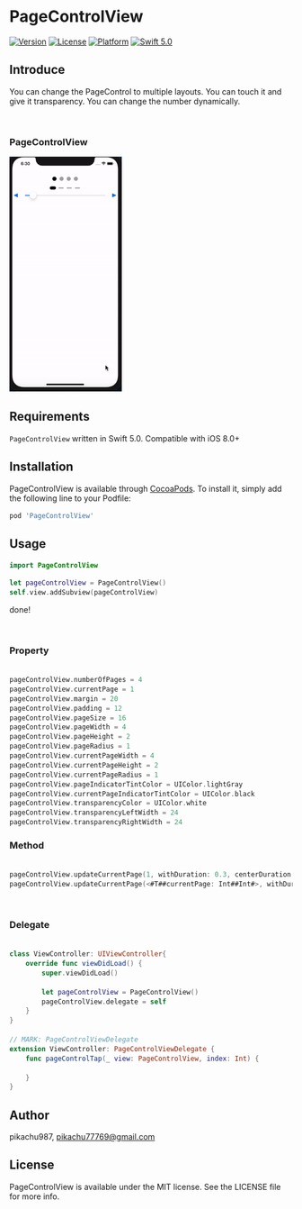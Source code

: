 # PageControlView

[![Version](https://img.shields.io/cocoapods/v/PageControlView.svg?style=flat)](https://cocoapods.org/pods/PageControlView)
[![License](https://img.shields.io/cocoapods/l/PageControlView.svg?style=flat)](https://cocoapods.org/pods/PageControlView)
[![Platform](https://img.shields.io/cocoapods/p/PageControlView.svg?style=flat)](https://cocoapods.org/pods/PageControlView)
[![Swift 5.0](https://img.shields.io/badge/Swift-5.0-orange.svg?style=flat)](https://developer.apple.com/swift/)

## Introduce

You can change the PageControl to multiple layouts. You can touch it and give it transparency.
You can change the number dynamically.

<br/>

### PageControlView

<img src='./img/gif.gif' width='200px'>

## Requirements

`PageControlView` written in Swift 5.0. Compatible with iOS 8.0+

## Installation

PageControlView is available through [CocoaPods](https://cocoapods.org). To install
it, simply add the following line to your Podfile:

```ruby
pod 'PageControlView'
```

## Usage

```swift
import PageControlView
```

```swift
let pageControlView = PageControlView()
self.view.addSubview(pageControlView)
```

done!

<br>

### Property

```swift

pageControlView.numberOfPages = 4
pageControlView.currentPage = 1
pageControlView.margin = 20
pageControlView.padding = 12
pageControlView.pageSize = 16
pageControlView.pageWidth = 4
pageControlView.pageHeight = 2
pageControlView.pageRadius = 1
pageControlView.currentPageWidth = 4
pageControlView.currentPageHeight = 2
pageControlView.currentPageRadius = 1
pageControlView.pageIndicatorTintColor = UIColor.lightGray
pageControlView.currentPageIndicatorTintColor = UIColor.black
pageControlView.transparencyColor = UIColor.white
pageControlView.transparencyLeftWidth = 24
pageControlView.transparencyRightWidth = 24

```

### Method

```swift

pageControlView.updateCurrentPage(1, withDuration: 0.3, centerDuration: 0.3)
pageControlView.updateCurrentPage(<#T##currentPage: Int##Int#>, withDuration: <#T##TimeInterval#>, centerDuration: <#T##TimeInterval#>, callback: <#T##(() -> Void)?##(() -> Void)?##() -> Void#>)

```

<br>

### Delegate

```swift

class ViewController: UIViewController{
    override func viewDidLoad() {
        super.viewDidLoad()

        let pageControlView = PageControlView()
        pageControlView.delegate = self
    }
}

// MARK: PageControlViewDelegate
extension ViewController: PageControlViewDelegate {
    func pageControlTap(_ view: PageControlView, index: Int) {

    }
}

```

## Author

pikachu987, pikachu77769@gmail.com

## License

PageControlView is available under the MIT license. See the LICENSE file for more info.
